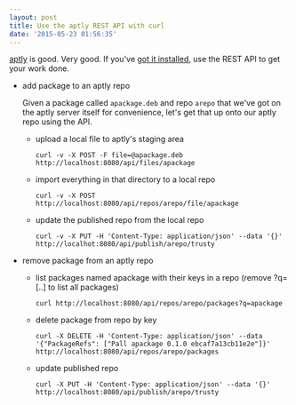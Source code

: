 ```yaml
---
layout: post
title: Use the aptly REST API with curl
date: '2015-05-23 01:56:35'
---
```


[aptly](http://www.aptly.info/) is good. Very good. If you've [got it installed](http://aioue.net/2015/05/23/install-aptly-with-ansible.html), use the REST API to get your work done.


* add package to an aptly repo

  Given a package called `apackage.deb` and repo `arepo` that we've got on the aptly server itself for convenience, let's get that up onto our aptly repo using the API.

  * upload a local file to aptly's staging area

    ```shell
    curl -v -X POST -F file=@apackage.deb http://localhost:8080/api/files/apackage
    ```

  * import everything in that directory to a local repo

      ```shell
      curl -v -X POST http://localhost:8080/api/repos/arepo/file/apackage
      ```

  * update the published repo from the local repo

    ```shell
    curl -v -X PUT -H 'Content-Type: application/json' --data '{}' http://localhot:8080/api/publish/arepo/trusty
    ```

* remove package from an aptly repo

  * list packages named apackage with their keys in a repo (remove ?q=[..] to list all packages)

    ```shell
    curl http://localhost:8080/api/repos/arepo/packages?q=apackage
    ```

  * delete package from repo by key

    ```shell
    curl -X DELETE -H 'Content-Type: application/json' --data '{"PackageRefs": ["Pall apackage 0.1.0 ebcaf7a13cb11e2e"]}' http://localhost:8080/api/repos/arepo/packages
    ```

  * update published repo

    ```shell
    curl -X PUT -H 'Content-Type: application/json' --data '{}' http://localhost:8080/api/publish/arepo/trusty
    ```
